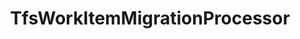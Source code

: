 ---
optionsClassName: TfsWorkItemMigrationProcessorOptions
optionsClassFullName: MigrationTools.Processors.TfsWorkItemMigrationProcessorOptions
configurationSamples:
- name: defaults
  description: 
  code: >-
    {
      "MigrationTools": {
        "Processors": [
          {
            "ProcessorType": "TfsWorkItemMigrationProcessor",
            "AttachRevisionHistory": "False",
            "Enabled": "False",
            "FilterWorkItemsThatAlreadyExistInTarget": "False",
            "FixHtmlAttachmentLinks": "True",
            "GenerateMigrationComment": "True",
            "MaxGracefulFailures": "0",
            "PauseAfterEachWorkItem": "False",
            "SkipRevisionWithInvalidAreaPath": "False",
            "SkipRevisionWithInvalidIterationPath": "False",
            "SourceName": "Source",
            "TargetName": "Target",
            "UpdateCreatedBy": "True",
            "UpdateCreatedDate": "True",
            "WIQLQuery": "SELECT [System.Id] FROM WorkItems WHERE [System.TeamProject] = @TeamProject AND [System.WorkItemType] NOT IN ('Test Suite', 'Test Plan','Shared Steps','Shared Parameter','Feedback Request') ORDER BY [System.ChangedDate] desc",
            "WorkItemCreateRetryLimit": "5",
            "WorkItemIDs": null
          }
        ]
      }
    }
  sampleFor: MigrationTools.Processors.TfsWorkItemMigrationProcessorOptions
- name: sample
  description: 
  code: >-
    {
      "MigrationTools": {
        "Processors": [
          {
            "ProcessorType": "TfsWorkItemMigrationProcessor",
            "AttachRevisionHistory": "False",
            "Enabled": "False",
            "FilterWorkItemsThatAlreadyExistInTarget": "False",
            "FixHtmlAttachmentLinks": "True",
            "GenerateMigrationComment": "True",
            "MaxGracefulFailures": "0",
            "PauseAfterEachWorkItem": "False",
            "SkipRevisionWithInvalidAreaPath": "False",
            "SkipRevisionWithInvalidIterationPath": "False",
            "SourceName": "Source",
            "TargetName": "Target",
            "UpdateCreatedBy": "True",
            "UpdateCreatedDate": "True",
            "WIQLQuery": "SELECT [System.Id] FROM WorkItems WHERE [System.TeamProject] = @TeamProject AND [System.WorkItemType] NOT IN ('Test Suite', 'Test Plan','Shared Steps','Shared Parameter','Feedback Request') ORDER BY [System.ChangedDate] desc",
            "WorkItemCreateRetryLimit": "5",
            "WorkItemIDs": null
          }
        ]
      }
    }
  sampleFor: MigrationTools.Processors.TfsWorkItemMigrationProcessorOptions
- name: classic
  description: 
  code: >-
    {
      "$type": "TfsWorkItemMigrationProcessorOptions",
      "Enabled": false,
      "UpdateCreatedDate": true,
      "UpdateCreatedBy": true,
      "WIQLQuery": "SELECT [System.Id] FROM WorkItems WHERE [System.TeamProject] = @TeamProject AND [System.WorkItemType] NOT IN ('Test Suite', 'Test Plan','Shared Steps','Shared Parameter','Feedback Request') ORDER BY [System.ChangedDate] desc",
      "FixHtmlAttachmentLinks": true,
      "WorkItemCreateRetryLimit": 5,
      "FilterWorkItemsThatAlreadyExistInTarget": false,
      "PauseAfterEachWorkItem": false,
      "AttachRevisionHistory": false,
      "GenerateMigrationComment": true,
      "WorkItemIDs": null,
      "MaxGracefulFailures": 0,
      "SkipRevisionWithInvalidIterationPath": false,
      "SkipRevisionWithInvalidAreaPath": false,
      "Enrichers": null,
      "SourceName": "Source",
      "TargetName": "Target",
      "RefName": null
    }
  sampleFor: MigrationTools.Processors.TfsWorkItemMigrationProcessorOptions
description: WorkItemMigrationConfig is the main processor used to Migrate Work Items, Links, and Attachments. Use `WorkItemMigrationConfig` to configure.
className: TfsWorkItemMigrationProcessor
typeName: Processors
architecture: 
options:
- parameterName: AttachRevisionHistory
  type: Boolean
  description: This will create a json file with the revision history and attach it to the work item. Best used with `MaxRevisions` or `ReplayRevisions`.
  defaultValue: '?'
- parameterName: Enabled
  type: Boolean
  description: If set to `true` then the processor will run. Set to `false` and the processor will not run.
  defaultValue: missng XML code comments
- parameterName: Enrichers
  type: List
  description: List of Enrichers that can be used to add more features to this processor. Only works with Native Processors and not legacy Processors.
  defaultValue: missng XML code comments
- parameterName: FilterWorkItemsThatAlreadyExistInTarget
  type: Boolean
  description: This loads all of the work items already saved to the Target and removes them from the Source work item list prior to commencing the run. While this may take some time in large data sets it reduces the time of the overall migration significantly if you need to restart.
  defaultValue: true
- parameterName: FixHtmlAttachmentLinks
  type: Boolean
  description: "**beta** If enabled this will fix any image attachments URL's, work item mention URL's or user mentions in the HTML fields as well as discussion comments. You must specify a PersonalAccessToken in the Source project for Azure DevOps; TFS should use integrated authentication."
  defaultValue: '?'
- parameterName: GenerateMigrationComment
  type: Boolean
  description: If enabled, adds a comment recording the migration
  defaultValue: false
- parameterName: MaxGracefulFailures
  type: Int32
  description: The maximum number of failures to tolerate before the migration fails. When set above zero, a work item migration error is logged but the migration will continue until the number of failed items reaches the configured value, after which the migration fails.
  defaultValue: 0
- parameterName: PauseAfterEachWorkItem
  type: Boolean
  description: Pause after each work item is migrated
  defaultValue: false
- parameterName: RefName
  type: String
  description: '`Refname` will be used in the future to allow for using named Options without the need to copy all of the options.'
  defaultValue: missng XML code comments
- parameterName: SkipRevisionWithInvalidAreaPath
  type: Boolean
  description: When set to true, this setting will skip a revision if the source area has not been migrated, has been deleted or is somehow invalid, etc.
  defaultValue: missng XML code comments
- parameterName: SkipRevisionWithInvalidIterationPath
  type: Boolean
  description: This will skip a revision if the source iteration has not been migrated i.e. it was deleted
  defaultValue: missng XML code comments
- parameterName: SourceName
  type: String
  description: missng XML code comments
  defaultValue: missng XML code comments
- parameterName: TargetName
  type: String
  description: missng XML code comments
  defaultValue: missng XML code comments
- parameterName: UpdateCreatedBy
  type: Boolean
  description: "If this is enabled the creation process on the target project will create the items with the original creation date. (Important: The item history is always pointed to the date of the migration, it's change only the data column CreateDate, not the internal create date)"
  defaultValue: true
- parameterName: UpdateCreatedDate
  type: Boolean
  description: "If this is enabled the creation process on the target project will create the items with the original creation date. (Important: The item history is always pointed to the date of the migration, it's change only the data column CreateDate, not the internal create date)"
  defaultValue: true
- parameterName: WIQLQuery
  type: String
  description: A work item query based on WIQL to select only important work items. To migrate all leave this empty. See [WIQL Query Bits](#wiql-query-bits)
  defaultValue: SELECT [System.Id] FROM WorkItems WHERE [System.TeamProject] = @TeamProject AND [[System.WorkItemType] NOT IN ('Test Suite', 'Test Plan','Shared Steps','Shared Parameter','Feedback Request') ORDER BY [System.ChangedDate] desc
- parameterName: WorkItemCreateRetryLimit
  type: Int32
  description: '**beta** If set to a number greater than 0 work items that fail to save will retry after a number of seconds equal to the retry count. This allows for periodic network glitches not to end the process.'
  defaultValue: 5
- parameterName: WorkItemIDs
  type: IList
  description: A list of work items to import
  defaultValue: '[]'
status: ready
processingTarget: Work Items
classFile: /src/MigrationTools.Clients.AzureDevops.ObjectModel/Processors/TfsWorkItemMigrationProcessor.cs
optionsClassFile: /src/MigrationTools.Clients.AzureDevops.ObjectModel/Processors/TfsWorkItemMigrationProcessorOptions.cs

redirectFrom:
- /Reference/Processors/TfsWorkItemMigrationProcessorOptions/
layout: reference
toc: true
permalink: /Reference/Processors/TfsWorkItemMigrationProcessor/
title: TfsWorkItemMigrationProcessor
categories:
- Processors
- 
topics:
- topic: notes
  path: /docs/Reference/Processors/TfsWorkItemMigrationProcessor-notes.md
  exists: false
  markdown: ''
- topic: introduction
  path: /docs/Reference/Processors/TfsWorkItemMigrationProcessor-introduction.md
  exists: false
  markdown: ''

---